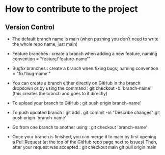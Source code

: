 # How to contribute to the project
## Version Control
- The default branch name is main (when pushing you don't need to write the whole repo name, just main)
- Feature branches : create a branch when adding a new feature, naming convention = "feature/'feature-name'"
- Bugfix branches : create a branch when fixing bugs, naming convention = "fix/'bug-name'"

- You can create a branch either directly on GitHub in the branch dropdown or by using the command :
    git checkout -b 'branch-name' (this creates the branch and goes to it directly)
- To upload your branch to GitHub :
    git push origin branch-name'
- To push updated branch :
    git add .
    git commit -m "Describe changes"
    git push origin 'branch-name'

- Go from one branch to another using :
    git checkout 'branch-name'
- Once your branch is finished, you can merge it to main by first opening a Pull Request (at the top of the GitHub repo page next to Issues)
  Then, after your request was accepted :
    git checkout main
    git pull origin main
